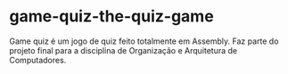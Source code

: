 # game-quiz-the-quiz-game
Game quiz é um jogo de quiz feito totalmente em Assembly. Faz parte do projeto final para a disciplina de Organização e Arquitetura de Computadores.
